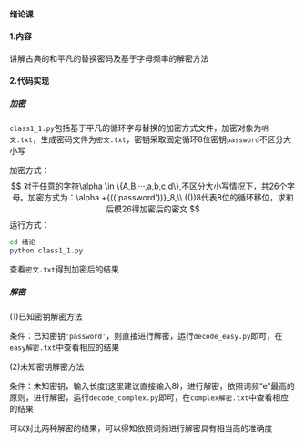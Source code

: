 #### 绪论课

#### 1.内容

讲解古典的和平凡的替换密码及基于字母频率的解密方法

#### 2.代码实现

##### 加密

`class1_1.py`包括基于平凡的循环字母替换的加密方式文件，加密对象为`明文.txt`，生成密码文件为`密文.txt`，密钥采取固定循环8位密钥`password`不区分大小写

加密方式：
$$
对于任意的字符\alpha \in \{A,B,···,a,b,c,d\},不区分大小写情况下，共26个字母。加密方式为：\alpha +{(('password'))}_8,\\
(())8代表8位的循环移位，求和后模26得加密后的密文
$$
运行方式：

```bash
cd 绪论
python class1_1.py
```

查看`密文.txt`得到加密后的结果

##### 解密

(1)已知密钥解密方法

条件：已知密钥`'password'`，则直接进行解密，运行`decode_easy.py`即可，在`easy解密.txt`中查看相应的结果

(2)未知密钥解密方法

条件：未知密钥，输入长度(这里建议直接输入8)，进行解密，依照词频“e”最高的原则，进行解密，运行`decode_complex.py`即可，在`complex解密.txt`中查看相应的结果

可以对比两种解密的结果，可以得知依照词频进行解密具有相当高的准确度

